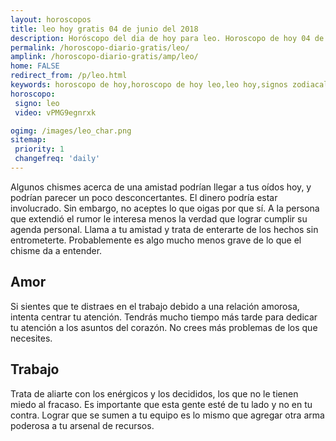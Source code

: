 ```yaml
---
layout: horoscopos
title: leo hoy gratis 04 de junio del 2018 
description: Horóscopo del dia de hoy para leo. Horoscopo de hoy 04 de junio del 2018. Las predicciones de amor, trabajo, vida personal gratis.
permalink: /horoscopo-diario-gratis/leo/
amplink: /horoscopo-diario-gratis/amp/leo/
home: FALSE
redirect_from: /p/leo.html
keywords: horoscopo de hoy,horoscopo de hoy leo,leo hoy,signos zodiacales,horóscopo de hoy,horoscopos de hoy,horoscopo leo hoy,horoscopo de leo de hoy,horóscopo de hoy leo,horoscopos,horoscopo del dia de hoy,leo de hoy,los horoscopos de hoy,leo de hoy,leo Diciembre 2018,el horóscopo de hoy leo,horóscopo del día,horoscopo y tarot leo,predicciones zodiacales 2018,leo hoy amor,signos zodiacales 2018el horoscopo de hoy
horoscopo:
 signo: leo
 video: vPMG9egnrxk

ogimg: /images/leo_char.png
sitemap:
 priority: 1
 changefreq: 'daily'
---
```



Algunos chismes acerca de una amistad podrían llegar a tus oídos hoy, y podrían parecer un poco desconcertantes. El dinero podría estar involucrado. Sin embargo, no aceptes lo que oigas por que sí. A la persona que extendió el rumor le interesa menos la verdad que lograr cumplir su agenda personal. Llama a tu amistad y trata de enterarte de los hechos sin entrometerte. Probablemente es algo mucho menos grave de lo que el chisme da a entender.

## Amor

Si sientes que te distraes en el trabajo debido a una relación amorosa, intenta centrar tu atención. Tendrás mucho tiempo más tarde para dedicar tu atención a los asuntos del corazón. No crees más problemas de los que necesites.

## Trabajo

Trata de aliarte con los enérgicos y los decididos, los que no le tienen miedo al fracaso. Es importante que esta gente esté de tu lado y no en tu contra. Lograr que se sumen a tu equipo es lo mismo que agregar otra arma poderosa a tu arsenal de recursos.